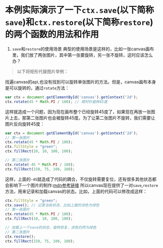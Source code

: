 # 本例实际演示了一下`ctx.save`(以下简称`save`)和`ctx.restore`(以下简称`restore`)的两个函数的用法和作用

1. `save`和`restore`的使用场景
典型的使用场景是这样的，比如一张canvas画布里，我们放了两张图片，其中第一张要旋转，另一张不旋转，这时应该怎么办？
> 以下将矩形代替图片举例：

找遍canvas的api,也没有找到可以旋转单张图片的方法。但是，canvas画布本身是可以旋转的，通过`rotate`方法：
```js
var ctx = document.getElementById('canvas').getContext('2d');
ctx.rotate(45 * Math.PI / 180); // 顺时针旋转45度
```
这样就造成一个问题，因为现在画布整个已经旋转45度了，如果现在再放一张图片上去，那第二张图片也会被旋转45度。为了让第二张图片不旋转，我们需要让图片反向旋转45度：
```js
var ctx = document.getElementById('canvas').getContext('2d');
// 第一张图片
ctx.rotate(45 * Math.PI / 180);
ctx.fillStyle = "green";
ctx.fillRect(10, 10, 100, 100);

// 第二张图片
ctx.rotate(-45 * Math.PI / 180);
ctx.fillRect(150, 75, 100, 100);
```
这样，上面的`-45`就造成了代码的耦合，不仅旋转需要复位，还有很多其他状态都会影响下一个图片的制作:[mdn参考链接](https://developer.mozilla.org/zh-CN/docs/Web/API/CanvasRenderingContext2D/save)
所以canvas现在提供了一对`save`,`restore`方法，用来记录和加载canvas的状态。比如，上面的代码可以修改成这样：
```js
ctx.fillStyle = "green";
ctx.save(); // 记录当前状态，比如上面的涂色为绿色
// 第一张图片
ctx.rotate(45 * Math.PI / 180);
ctx.fillRect(10, 10, 100, 100);

// 加载上一个save的状态，旋转恢复，涂色仍然为绿色
// 第二张图片
ctx.restore();
ctx.fillRect(150, 75, 100, 100);
```